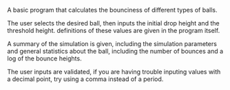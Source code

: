 A basic program that calculates the bounciness of different types of balls.

The user selects the desired ball, then inputs the initial drop height and the threshold height.
definitions of these values are given in the program itself.

A summary of the simulation is given, including the simulation parameters and general statistics about the ball, including the number of bounces and a log of the bounce heights.

The user inputs are validated, if you are having trouble inputing values with a decimal point, try using a comma instead of a period.
